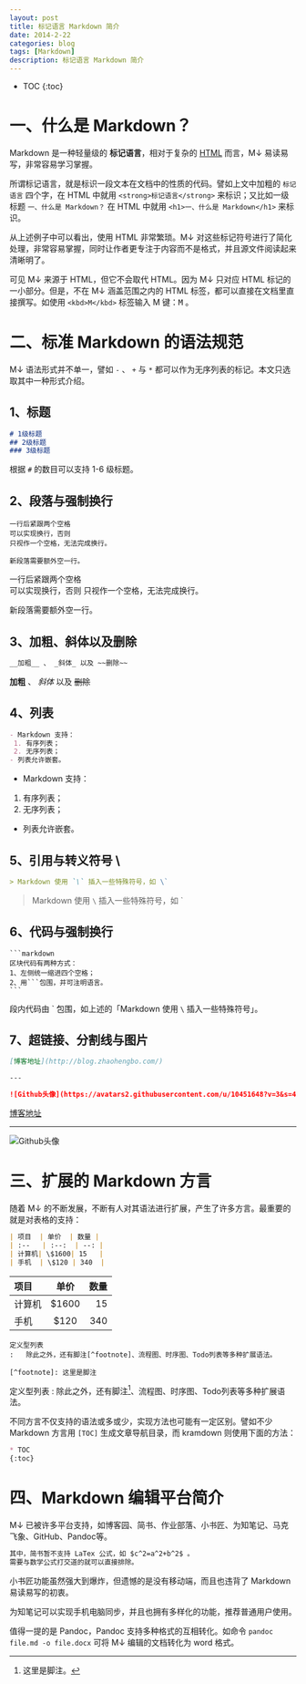 ```yaml
---
layout: post
title: 标记语言 Markdown 简介
date: 2014-2-22
categories: blog
tags: [Markdown]
description: 标记语言 Markdown 简介
---
```


* TOC
{:toc}

# 一、什么是 Markdown？

Markdown 是一种轻量级的 __标记语言__，相对于复杂的 [HTML](http://www.w3school.com.cn/html/index.asp) 而言，M↓ 易读易写，非常容易学习掌握。

所谓标记语言，就是标识一段文本在文档中的性质的代码。譬如上文中加粗的 `标记语言` 四个字，在 HTML 中就用 `<strong>标记语言</strong>` 来标识；又比如一级标题 `一、什么是 Markdown？` 在 HTML 中就用 `<h1>一、什么是 Markdown</h1>` 来标识。

从上述例子中可以看出，使用 HTML 非常繁琐。M↓ 对这些标记符号进行了简化处理，非常容易掌握，同时让作者更专注于内容而不是格式，并且源文件阅读起来清晰明了。

可见 M↓ 来源于 HTML，但它不会取代 HTML。因为 M↓ 只对应 HTML 标记的一小部分。但是，不在 M↓ 涵盖范围之内的 HTML 标签，都可以直接在文档里直接撰写。如使用 `<kbd>M</kbd>` 标签输入 M 键：<kbd>M</kbd> 。

# 二、标准 Markdown 的语法规范

M↓ 语法形式并不单一，譬如 `-` 、 `+` 与 `*` 都可以作为无序列表的标记。本文只选取其中一种形式介绍。

## 1、标题

```markdown
# 1级标题
## 2级标题
### 3级标题
```

根据 `#` 的数目可以支持 1-6 级标题。

## 2、段落与强制换行

```
一行后紧跟两个空格  
可以实现换行，否则
只视作一个空格，无法完成换行。

新段落需要额外空一行。
```

一行后紧跟两个空格  
可以实现换行，否则
只视作一个空格，无法完成换行。

新段落需要额外空一行。

## 3、加粗、斜体以及删除

```markdown
__加粗__ 、 _斜体_ 以及 ~~删除~~
```

__加粗__ 、 _斜体_ 以及 ~~删除~~

## 4、列表

```markdown
- Markdown 支持：
 1. 有序列表；
 2. 无序列表；
- 列表允许嵌套。
```

- Markdown 支持：
 1. 有序列表；
 2. 无序列表；
- 列表允许嵌套。

## 5、引用与转义符号 \\

```markdown
> Markdown 使用 `\` 插入一些特殊符号，如 \`
``` 

> Markdown 使用 `\` 插入一些特殊符号，如 \`

## 6、代码与强制换行

    ```markdown
    区块代码有两种方式：
    1、左侧统一缩进四个空格；
    2、用```包围，并可注明语言。
    ```
	
段内代码由 \` 包围，如上述的「Markdown 使用 `\` 插入一些特殊符号」。 

## 7、超链接、分割线与图片

```markdown
[博客地址](http://blog.zhaohengbo.com/)

---

![Github头像](https://avatars2.githubusercontent.com/u/10451648?v=3&s=460)
```

[博客地址](http://blog.zhaohengbo.com/)

---

![Github头像](https://avatars2.githubusercontent.com/u/10451648?v=3&s=460)

# 三、扩展的 Markdown 方言

随着 M↓ 的不断发展，不断有人对其语法进行扩展，产生了许多方言。最重要的就是对表格的支持：

```markdown
| 项目  | 单价  | 数量 |
| :--   | :--:  | --: |
| 计算机| \$1600| 15   |
| 手机  | \$120 | 340  |
```

| 项目  | 单价  | 数量 |
| :--   | :--:  | --: |
| 计算机| \$1600| 15   |
| 手机  | \$120 | 340  |

```
定义型列表
:   除此之外，还有脚注[^footnote]、流程图、时序图、Todo列表等多种扩展语法。

[^footnote]: 这里是脚注
```

定义型列表
:   除此之外，还有脚注[^footnote]、流程图、时序图、Todo列表等多种扩展语法。

[^footnote]: 这里是脚注。

不同方言不仅支持的语法或多或少，实现方法也可能有一定区别。譬如不少 Markdown 方言用 `[TOC]` 生成文章导航目录，而 kramdown 则使用下面的方法：

```md
* TOC
{:toc}
```

# 四、Markdown 编辑平台简介

M↓ 已被许多平台支持，如博客园、简书、作业部落、小书匠、为知笔记、马克飞象、GitHub、Pandoc等。

```markdown
其中，简书暂不支持 LaTex 公式，如 $c^2=a^2+b^2$ 。
需要与数学公式打交道的就可以直接排除。
```

小书匠功能虽然强大到爆炸，但遗憾的是没有移动端，而且也违背了 Markdown 易读易写的初衷。

为知笔记可以实现手机电脑同步，并且也拥有多样化的功能，推荐普通用户使用。

值得一提的是 Pandoc，Pandoc 支持多种格式的互相转化。如命令 `pandoc file.md -o file.docx` 可将 M↓ 编辑的文档转化为 word 格式。
